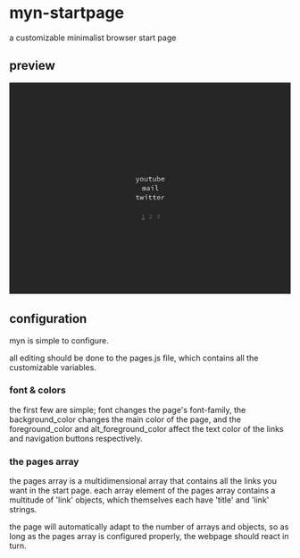 # myn-startpage
a customizable minimalist browser start page

## preview
![preview](preview.jpg)

## configuration
myn is simple to configure.

all editing should be done to the pages.js file, which
contains all the customizable variables.

### font & colors
the first few are simple; font changes the page's font-family,
the background_color changes the main color of the page,
and the foreground_color and alt_foreground_color affect the
text color of the links and navigation buttons respectively.

### the pages array
the pages array is a multidimensional array that contains all
the links you want in the start page. each array element of the
pages array contains a multitude of 'link' objects, which themselves
each have 'title' and 'link' strings.

the page will automatically adapt to the number of arrays and objects,
so as long as the pages array is configured properly, the webpage
should react in turn.
